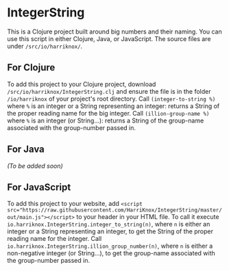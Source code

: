 # IntegerString
This is a Clojure project built around big numbers and their naming. You can use this script in either Clojure, Java, or JavaScript. The source files are under `/src/io/harriknox/`.

## For Clojure
To add this project to your Clojure project, download `/src/io/harriknox/IntegerString.clj` and ensure the file is in the folder `/io/harriknox` of your project's root directory. Call `(integer-to-string %)` where `%` is an integer or a String representing an integer: returns a String of the proper reading name for the big integer. Call `(illion-group-name %)` where `%` is an integer (or String...): returns a String of the group-name associated with the group-number passed in.

## For Java
*(To be added soon)*

## For JavaScript
To add this project to your website, add `<script src="https://raw.githubusercontent.com/HarriKnox/IntegerString/master/out/main.js"></script>` to your header in your HTML file. To call it execute `io.harriknox.IntegerString.integer_to_string(n)`, where `n` is either an integer or a String representing an integer, to get the String of the proper reading name for the integer. Call `io.harriknox.IntegerString.illion_group_number(n)`, where `n` is either a non-negative integer (or String...), to get the group-name associated with the group-number passed in.
